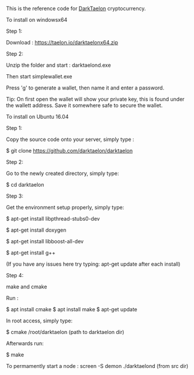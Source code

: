 This is the reference code for [DarkTaelon](https://taelon.io) cryptocurrency.

To install on windowsx64

Step 1:

Download : https://taelon.io/darktaelonx64.zip

Step 2:

Unzip the folder and start : darktaelond.exe 

Then start simplewallet.exe

Press 'g' to generate a wallet, then name it and enter a password.

Tip: On first open the wallet will show your private key, this is found under the wallett address. Save it somewhere safe to secure the wallet.

To install on Ubuntu 16.04

Step 1:

Copy the source code onto your server, simply type :

$ git clone https://github.com/darktaelon/darktaelon

Step 2:

Go to the newly created directory, simply type:

$ cd darktaelon

Step 3:

Get the environment setup properly, simply type:

$ apt-get install libpthread-stubs0-dev

$ apt-get install doxygen

$ apt-get install libboost-all-dev

$ apt-get install g++

(If you have any issues here try typing: apt-get update after each install)

Step 4:

make and cmake

Run :

$ apt install cmake
$ apt install make
$ apt-get update

In root access, simply type:

$ cmake /root/darktaelon (path to darktaelon dir)

Afterwards run:

$ make

To permamently start a node : screen -S demon ./darktaelond (from src dir)

